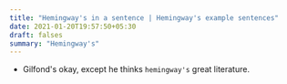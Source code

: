 ```yaml
---
title: "Hemingway's in a sentence | Hemingway's example sentences"
date: 2021-01-20T19:57:50+05:30
draft: falses
summary: "Hemingway's"
---
```

- Gilfond's okay, except he thinks `hemingway's` great literature.
                 

